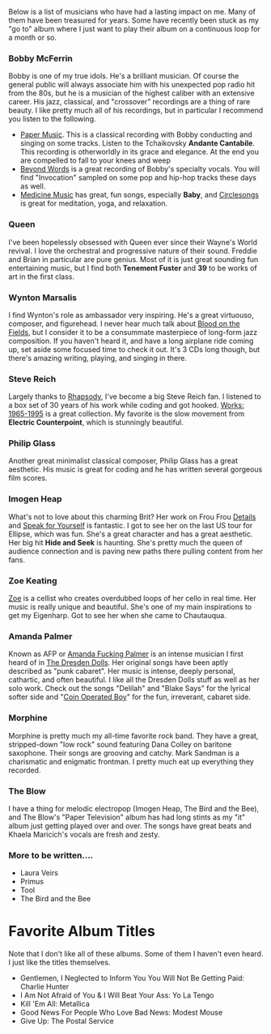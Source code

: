 Below is a list of musicians who have had a lasting impact on me. Many of them
have been treasured for years. Some have recently been stuck as my "go to"
album where I just want to play their album on a continuous loop for a month
or so.

### Bobby McFerrin

Bobby is one of my true idols. He's a brilliant musician. Of course the
general public will always associate him with his unexpected pop radio hit
from the 80s, but he is a musician of the highest caliber with an extensive
career. His jazz, classical, and "crossover" recordings are a thing of rare
beauty. I like pretty much all of his recordings, but in particular I
recommend you listen to the following.

* [Paper Music](http://store.bobbymcferrin.com/papermusic.html). This is a classical recording with Bobby conducting and singing on some tracks. Listen to the Tchaikovsky **Andante Cantabile**. This recording is otherworldly in its grace and elegance. At the end you are compelled to fall to your knees and weep
* [Beyond Words](http://store.bobbymcferrin.com/beyondwords.html) is a great recording of Bobby's specialty vocals. You will find "Invocation" sampled on some pop and hip-hop tracks these days as well.
* [Medicine Music](http://store.bobbymcferrin.com/medicinemusic.html) has great, fun songs, especially **Baby**, and [Circlesongs](http://store.bobbymcferrin.com/circlesongs.html) is great for meditation, yoga, and relaxation.

### Queen

I've been hopelessly obsessed with Queen ever since their Wayne's World
revival. I love the orchestral and progressive nature of their sound. Freddie
and Brian in particular are pure genius. Most of it is just great sounding fun
entertaining music, but I find both **Tenement Fuster** and **39** to be works
of art in the first class.

### Wynton Marsalis

I find Wynton's role as ambassador very inspiring. He's a great virtuouso,
composer, and figurehead. I never hear much talk about [Blood on the
Fields](http://www.wyntonmarsalis.org/discography/jazz/blood-on-the-fields/), but I consider it to be a consummate masterpiece of long-form jazz
composition. If you haven't heard it, and have a long airplane ride coming up,
set aside some focused time to check it out. It's 3 CDs long though, but
there's amazing writing, playing, and singing in there.

### Steve Reich

Largely thanks to [Rhapsody](/problog/2009/03/music-subscription-and-rhapsody/), I've become a big Steve Reich fan. I listened
to a box set of 30 years of his work while coding and got hooked. [Works:
1965-1995](http://www.amazon.com/exec/obidos/ASIN/B000005J4P/howardstokarmana) is a great collection. My favorite is the slow movement from
**Electric Counterpoint**, which is stunningly beautiful.

### Philip Glass

Another great minimalist classical composer, Philip Glass has a great
aesthetic. His music is great for coding and he has written several gorgeous
film scores.

### Imogen Heap

What's not to love about this charming Brit? Her work on Frou Frou
[Details](http://www.amazon.com/Details-Frou/dp/B00006EXLQ/ref=pd_sim_m_4) and [Speak for Yourself](http://www.amazon.com/Speak-Yourself-Imogen-Heap/dp/B000B7BZM4) is fantastic. I got to see her on the
last US tour for Ellipse, which was fun. She's a great character and has a
great aesthetic. Her big hit **Hide and Seek** is haunting. She's pretty much
the queen of audience connection and is paving new paths there pulling content
from her fans.

### Zoe Keating

[Zoe](http://www.zoekeating.com/) is a cellist who creates overdubbed loops of her cello in real time.
Her music is really unique and beautiful. She's one of my main inspirations to
get my Eigenharp. Got to see her when she came to Chautauqua.

### Amanda Palmer

Known as AFP or [Amanda Fucking Palmer](http://amandapalmer.net/) is an intense musician I first heard of in [The Dresden Dolls](http://www.dresdendolls.com/).  Her original songs have been aptly described as "punk cabaret".  Her music is intense, deeply personal, cathartic, and often beautiful.  I like all the Dresden Dolls stuff as well as her solo work.  Check out the songs "Delilah" and "Blake Says" for the lyrical softer side and "[Coin Operated Boy](/app/photos?gallery=halloween_2009&photo=002_coin_operated_boy)" for the fun, irreverant, cabaret side.

### Morphine

Morphine is pretty much my all-time favorite rock band.  They have a great, stripped-down "low rock" sound featuring Dana Colley on baritone saxophone.  Their songs are grooving and catchy.  Mark Sandman is a charismatic and enigmatic frontman.  I pretty much eat up everything they recorded.

### The Blow

I have a thing for melodic electropop (Imogen Heap, The Bird and the Bee), and The Blow's "Paper Television" album has had long stints as my "it" album just getting played over and over.  The songs have great beats and Khaela Maricich's vocals are fresh and zesty.

### More to be written....

* Laura Veirs
* Primus
* Tool
* The Bird and the Bee

# Favorite Album Titles

Note that I don't like all of these albums. Some of them I haven't even heard.
I just like the titles themselves.

* Gentlemen, I Neglected to Inform You You Will Not Be Getting Paid: Charlie Hunter
* I Am Not Afraid of You & I Will Beat Your Ass: Yo La Tengo
* Kill 'Em All: Metallica
* Good News For People Who Love Bad News: Modest Mouse
* Give Up: The Postal Service
